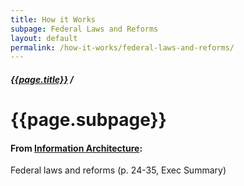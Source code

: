 ```yaml
---
title: How it Works
subpage: Federal Laws and Reforms
layout: default
permalink: /how-it-works/federal-laws-and-reforms/
---
```


<div class="container-outer container-padded">

  <h5><a href="{{site.baseurl}}{{site.permalink}}">{{page.title}}</a> /</h5>
  <h1>{{page.subpage}}</h1>

  <h4>From <a href="https://github.com/18F/doi-extractives-data/wiki/Information-Architecture">Information Architecture</a>:</h4>

  <p>Federal laws and reforms (p. 24-35, Exec Summary)</p>

</div>
